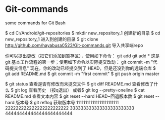 ﻿# Git-commands
some commands for Git Bash

$ cd C:/Android/git-repositories
$ mkdir new_repository_1           创建新的目录
$ cd new_repository_1              进入到创建的目录
$ git clone http://github.com/hayabusa0523/Git-commands.git 导入共享端repo

你可以提出更改（把它们添加到暂存区），使用如下命令：
git add <filename>
git add *
这是 git 基本工作流程的第一步；使用如下命令以实际提交改动：
git commit -m "代码提交信息"
现在，你的改动已经提交到了 HEAD，但是还没到你的远端仓库
$ git add README.md
$ git commit -m "first commit"
$ git push origin master

$ git status 查看是否有修改而未提交文件
$ git diff README.md 查看修改了什么
$ git log 查看历史 （按q退出） 或者$ git log --pretty=oneline
$ cat README.md 查看文本内容
$ git reset --hard HEAD~回退版本数
$ git reset --hard 版本号
$ git reflog 获取版本号
111111111111111111111111
222222222222222222222222
333333333333333333333333
444444444444444444444444